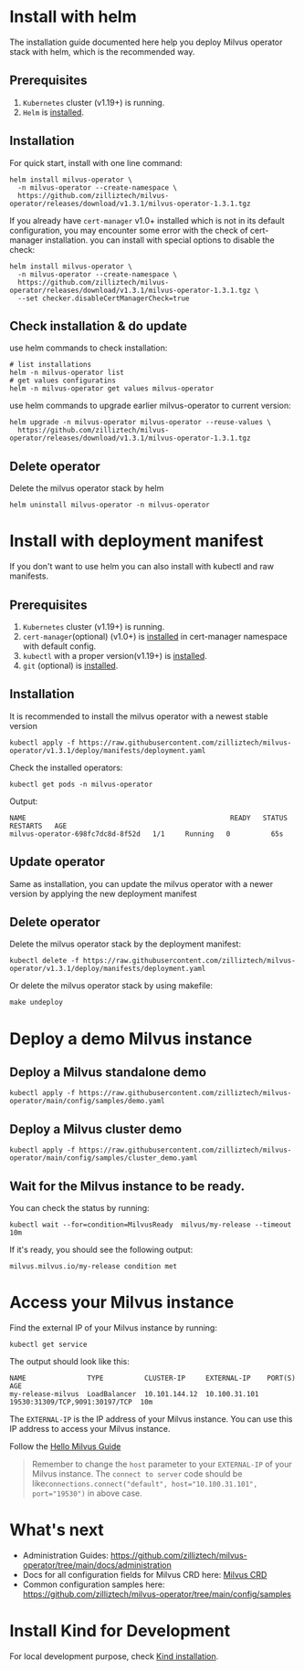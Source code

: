 # Install with helm
The installation guide documented here help you deploy Milvus operator stack with helm, which is the recommended way.

## Prerequisites
1. `Kubernetes` cluster (v1.19+) is running.
2. `Helm` is [installed](https://helm.sh/).

## Installation

For quick start, install with one line command:

```shell
helm install milvus-operator \
  -n milvus-operator --create-namespace \
  https://github.com/zilliztech/milvus-operator/releases/download/v1.3.1/milvus-operator-1.3.1.tgz
```

If you already have `cert-manager` v1.0+ installed which is not in its default configuration, you may encounter some error with the check of cert-manager installation. you can install with special options to disable the check:

```
helm install milvus-operator \
  -n milvus-operator --create-namespace \
  https://github.com/zilliztech/milvus-operator/releases/download/v1.3.1/milvus-operator-1.3.1.tgz \
  --set checker.disableCertManagerCheck=true
```

## Check installation & do update

use helm commands to check installation:

```shell
# list installations
helm -n milvus-operator list
# get values configuratins
helm -n milvus-operator get values milvus-operator
```

use helm commands to upgrade earlier milvus-operator to current version:

```shell
helm upgrade -n milvus-operator milvus-operator --reuse-values \
  https://github.com/zilliztech/milvus-operator/releases/download/v1.3.1/milvus-operator-1.3.1.tgz
```

## Delete operator
Delete the milvus operator stack by helm

```shell
helm uninstall milvus-operator -n milvus-operator
```

# Install with deployment manifest

If you don't want to use helm you can also install with kubectl and raw manifests.

## Prerequisites
1. `Kubernetes` cluster (v1.19+) is running.
2. `cert-manager`(optional) (v1.0+) is [installed](https://cert-manager.io/docs/installation/kubernetes/) in cert-manager namespace with default config.
3. `kubectl` with a proper version(v1.19+) is [installed](https://kubernetes.io/docs/tasks/tools/).
4. `git` (optional) is [installed](https://git-scm.com/book/en/v2/Getting-Started-Installing-Git).

## Installation
It is recommended to install the milvus operator with a newest stable version
```shell
kubectl apply -f https://raw.githubusercontent.com/zilliztech/milvus-operator/v1.3.1/deploy/manifests/deployment.yaml
``` 

Check the installed operators:

```shell
kubectl get pods -n milvus-operator
```

Output:
```log
NAME                                                  READY   STATUS    RESTARTS   AGE
milvus-operator-698fc7dc8d-8f52d   1/1     Running   0          65s
```

## Update operator
Same as installation, you can update the milvus operator with a newer version by applying the new deployment manifest


## Delete operator
Delete the milvus operator stack by the deployment manifest:

```shell
kubectl delete -f https://raw.githubusercontent.com/zilliztech/milvus-operator/v1.3.1/deploy/manifests/deployment.yaml
```

Or delete the milvus operator stack by using makefile:

```shell
make undeploy
```

# Deploy a demo Milvus instance

## Deploy a Milvus standalone demo
`kubectl apply -f https://raw.githubusercontent.com/zilliztech/milvus-operator/main/config/samples/demo.yaml`

## Deploy a Milvus cluster demo
`kubectl apply -f https://raw.githubusercontent.com/zilliztech/milvus-operator/main/config/samples/cluster_demo.yaml`


## Wait for the Milvus instance to be ready. 

You can check the status by running:

```shell
kubectl wait --for=condition=MilvusReady  milvus/my-release --timeout 10m
```

If it's ready, you should see the following output:
```text
milvus.milvus.io/my-release condition met
```

# Access your Milvus instance
Find the external IP of your Milvus instance by running:

```shell
kubectl get service
```

The output should look like this:
```text
NAME               TYPE          CLUSTER-IP     EXTERNAL-IP    PORT(S)                         AGE
my-release-milvus  LoadBalancer  10.101.144.12  10.100.31.101  19530:31309/TCP,9091:30197/TCP  10m
```

The `EXTERNAL-IP` is the IP address of your Milvus instance. You can use this IP address to access your Milvus instance.

Follow the [Hello Milvus Guide](https://milvus.io/docs/quickstart.md)

> Remember to change the `host` parameter to your `EXTERNAL-IP` of your Milvus instance. The `connect to server` code should be like`connections.connect("default", host="10.100.31.101", port="19530")` in above case.

# What's next

- Administration Guides: https://github.com/zilliztech/milvus-operator/tree/main/docs/administration
- Docs for all configuration fields for Milvus CRD here: [Milvus CRD](../CRD/milvus.md)
- Common configuration samples here: https://github.com/zilliztech/milvus-operator/tree/main/config/samples


# Install Kind for Development
For local development purpose, check [Kind installation](./kind-installation.md).
